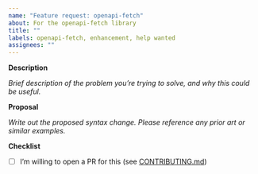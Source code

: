 ```yaml
---
name: "Feature request: openapi-fetch"
about: For the openapi-fetch library
title: ""
labels: openapi-fetch, enhancement, help wanted
assignees: ""
---
```


**Description**

_Brief description of the problem you’re trying to solve, and why this could be useful._

**Proposal**

_Write out the proposed syntax change. Please reference any prior art or similar examples._

**Checklist**

- [ ] I’m willing to open a PR for this (see [CONTRIBUTING.md](https://github.com/openapi-ts/openapi-typescript/blob/main/packages/openapi-fetch/CONTRIBUTING.md))
